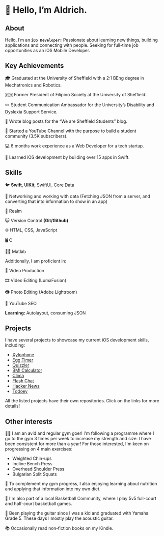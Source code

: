 # 👋 Hello, I’m Aldrich.

## About 

Hello, I’m an **`iOS Developer!`** Passionate about learning new things, building applications and connecting with people. Seeking for full-time job opportunities as an iOS Mobile Developer. 

## Key Achievements
🎓 Graduated at the University of Sheffield with a 2:1 BEng degree in Mechatronics and Robotics.

🇵🇭 Former President of Filipino Society at the University of Sheffield.

✏️ Student Communication Ambassador for the University’s Disability and Dyslexia Support Service.

📄 Wrote blog posts for the “We are Sheffield Students” blog.

🎥 Started a YouTube Channel with the purpose to build a student community (3.5K subscribers).

💻 6 months work experience as a Web Developer for a tech startup.

📱 Learned iOS development by building over 15 apps in Swift.


## Skills

🐦 **Swift**, **UIKit**, SwiftUI, Core Data

🛜 Networking and working with data (Fetching JSON from a server, and converting that into information to show in an app)

🏰 Realm

😺 Version Control **(Git/Github)**

🌐 HTML, CSS, JavaScript

🖥️ C

👷‍♂️ Matlab

Additionally, I am proficient in:

🎥 Video Production

🎞️ Video Editing (LumaFusion)

📷 Photo Editing (Adobe Lightroom)

🔎 YouTube SEO

**Learning:** Autolayout, consuming JSON

## Projects 

I have several projects to showcase my current iOS development skills, including:
* [Xylophone](https://github.com/cervania-aldrich/Xylophone)
* [Egg Timer](https://www.google.co.uk/)
* [Quizzler](https://www.google.co.uk/)
* [BMI Calculator](https://www.google.co.uk/)
* [Clima](https://www.google.co.uk/)
* [Flash Chat](https://www.google.co.uk/)
* [Hacker News](https://www.google.co.uk/)
* [Todoey](https://www.google.co.uk/)

All the listed projects have their own repositories. Click on the links for more details!

## Other interests
🏋️‍♂ I am an avid and regular gym goer! I'm following a programme where I go to the gym 3 times per week to increase my strength and size. I have been consistent for more than a year! For those interested, I'm keen on progressing on 4 main exercises: 

* Weighted Chin-ups
* Incline Bench Press
* Overhead Shoulder Press
* Bulgarian Split Squats

🍓 To complement my gym progress, I also enjoying learning about nutrition and applying that information into my own diet. 

🏀 I'm also part of a local Basketball Community, where I play 5v5 full-court and half-court basketball games.

🎸 Been playing the guitar since I was a kid and graduated with Yamaha Grade 5. These days I mostly play the acoustic guitar.

📚 Occasionally read non-fiction books on my Kindle.

